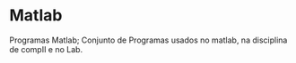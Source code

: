 # Matlab
Programas Matlab;
Conjunto de Programas usados no matlab, na disciplina de compII e no Lab.
